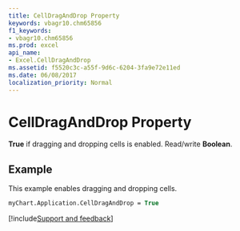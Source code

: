 ```yaml
---
title: CellDragAndDrop Property
keywords: vbagr10.chm65856
f1_keywords:
- vbagr10.chm65856
ms.prod: excel
api_name:
- Excel.CellDragAndDrop
ms.assetid: f5520c3c-a55f-9d6c-6204-3fa9e72e11ed
ms.date: 06/08/2017
localization_priority: Normal
---
```



# CellDragAndDrop Property

 **True** if dragging and dropping cells is enabled. Read/write **Boolean**.


## Example

This example enables dragging and dropping cells.


```vb
myChart.Application.CellDragAndDrop = True
```

[!include[Support and feedback](~/includes/feedback-boilerplate.md)]